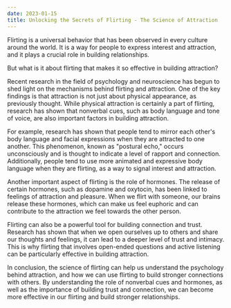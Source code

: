 ```yaml
---
date: 2023-01-15 
title: Unlocking the Secrets of Flirting - The Science of Attraction
---
```



Flirting is a universal behavior that has been observed in every culture around the world. It is a way for people to express interest and attraction, and it plays a crucial role in building relationships. 

But what is it about flirting that makes it so effective in building attraction?

Recent research in the field of psychology and neuroscience has begun to shed light on the mechanisms behind flirting and attraction. One of the key findings is that attraction is not just about physical appearance, as previously thought. While physical attraction is certainly a part of flirting, research has shown that nonverbal cues, such as body language and tone of voice, are also important factors in building attraction.

For example, research has shown that people tend to mirror each other's body language and facial expressions when they are attracted to one another. This phenomenon, known as "postural echo," occurs unconsciously and is thought to indicate a level of rapport and connection. Additionally, people tend to use more animated and expressive body language when they are flirting, as a way to signal interest and attraction.

Another important aspect of flirting is the role of hormones. The release of certain hormones, such as dopamine and oxytocin, has been linked to feelings of attraction and pleasure. When we flirt with someone, our brains release these hormones, which can make us feel euphoric and can contribute to the attraction we feel towards the other person.

Flirting can also be a powerful tool for building connection and trust. Research has shown that when we open ourselves up to others and share our thoughts and feelings, it can lead to a deeper level of trust and intimacy. This is why flirting that involves open-ended questions and active listening can be particularly effective in building attraction.

In conclusion, the science of flirting can help us understand the psychology behind attraction, and how we can use flirting to build stronger connections with others. By understanding the role of nonverbal cues and hormones, as well as the importance of building trust and connection, we can become more effective in our flirting and build stronger relationships.
